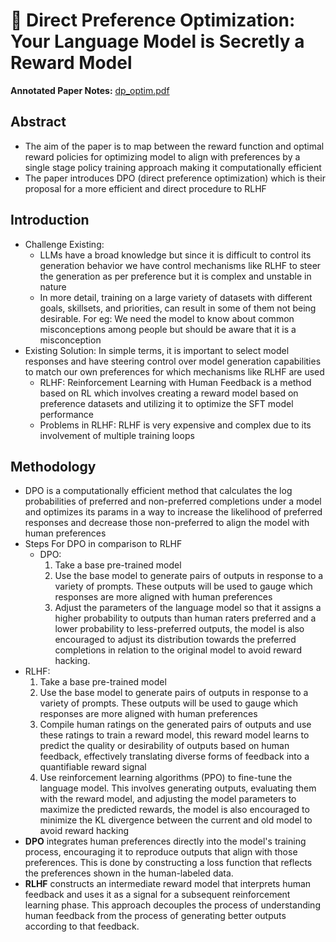 # 🤑 Direct Preference Optimization: Your Language Model is Secretly a Reward Model
**Annotated Paper Notes:** [dp_optim.pdf](dp_optim.pdf)<!-- {"embed":"true", "preview":"true"} -->
## Abstract
* The aim of the paper is to map between the reward function and optimal reward policies for optimizing model to align with preferences by a single stage policy training approach making it computationally efficient
* The paper introduces DPO (direct preference optimization) which is their proposal for a more efficient and direct procedure to RLHF

## Introduction
* Challenge Existing: 
  * LLMs have a broad knowledge but since it is difficult to control its generation behavior we have control mechanisms like RLHF to steer the generation as per preference but it is complex and unstable in nature
  * In more detail, training on a large variety of datasets with different goals, skillsets, and priorities, can result in some of them not being desirable. For eg: We need the model to know about common misconceptions among people but should be aware that it is a misconception
* Existing Solution: In simple terms, it is important to select model responses and have steering control over model generation capabilities to match our own preferences for which mechanisms like RLHF are used
  * RLHF: Reinforcement Learning with Human Feedback is a method based on RL which involves creating a reward model based on preference datasets and utilizing it to optimize the SFT model performance
  * Problems in RLHF: RLHF is very expensive and complex due to its involvement of multiple training loops

## Methodology
* DPO is a computationally efficient method that calculates the log probabilities of preferred and non-preferred completions under a model and optimizes its params in a way to increase the likelihood of preferred responses and decrease those non-preferred to align the model with human preferences
* Steps For DPO in comparison to RLHF
  * DPO:
    1. Take a base pre-trained model
    2. Use the base model to generate pairs of outputs in response to a variety of prompts. These outputs will be used to gauge which responses are more aligned with human preferences
    3. Adjust the parameters of the language model so that it assigns a higher probability to outputs than human raters preferred and a lower probability to less-preferred outputs, the model is also encouraged to adjust its distribution towards the preferred completions in relation to the original model to avoid reward hacking.
* RLHF:
  1. Take a base pre-trained model
  2. Use the base model to generate pairs of outputs in response to a variety of prompts. These outputs will be used to gauge which responses are more aligned with human preferences
  3. Compile human ratings on the generated pairs of outputs and use these ratings to train a reward model, this reward model learns to predict the quality or desirability of outputs based on human feedback, effectively translating diverse forms of feedback into a quantifiable reward signal
  4. Use reinforcement learning algorithms (PPO) to fine-tune the language model. This involves generating outputs, evaluating them with the reward model, and adjusting the model parameters to maximize the predicted rewards, the model is also encouraged to minimize the KL divergence between the current and old model to avoid reward hacking
* **DPO** integrates human preferences directly into the model's training process, encouraging it to reproduce outputs that align with those preferences. This is done by constructing a loss function that reflects the preferences shown in the human-labeled data.
* **RLHF** constructs an intermediate reward model that interprets human feedback and uses it as a signal for a subsequent reinforcement learning phase. This approach decouples the process of understanding human feedback from the process of generating better outputs according to that feedback.
